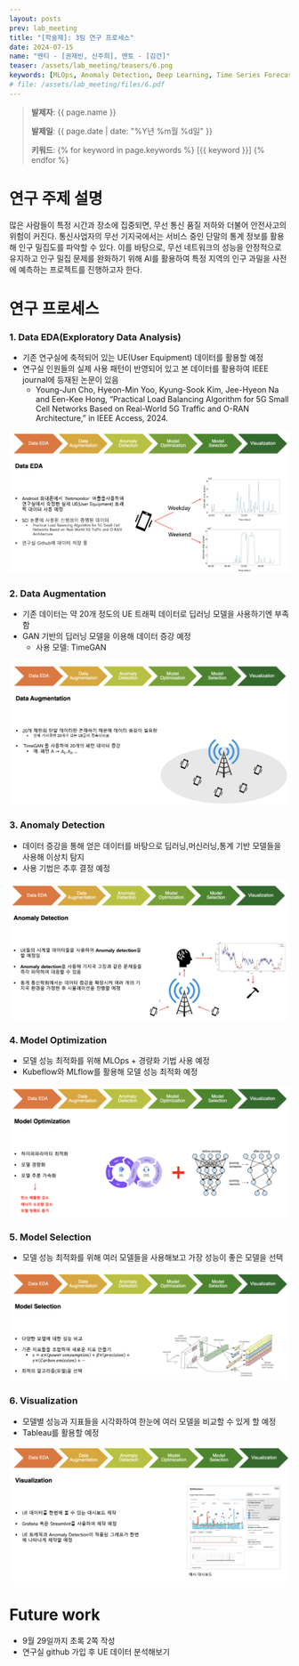 ```yaml
---
layout: posts
prev: lab_meeting
title: "[학술제]: 3팀 연구 프로세스"
date: 2024-07-15
name: "멘티 - [권재빈, 신주희], 멘토 - [김건]"
teaser: /assets/lab_meeting/teasers/6.png
keywords: [MLOps, Anomaly Detection, Deep Learning, Time Series Forecasting]
# file: /assets/lab_meeting/files/6.pdf
---
```


<!-- <head>
    <style>
        body {
            background-color: #fff;
        }
    </style>
</head> -->

> **발제자**: {{ page.name }}
>
> **발제일**: {{ page.date | date: "%Y년 %m월 %d일" }}
>
> **키워드**: {% for keyword in page.keywords %} [{{ keyword }}] {% endfor %}
>

# 연구 주제 설명
많은 사람들이 특정 시간과 장소에 집중되면, 무선 통신 품질 저하와 더불어 안전사고의 위험이 커진다. 통신사업자의 무선 기지국에서는 서비스 중인 단말의 통계 정보를 활용해 인구 밀집도를 파악할 수 있다. 이를 바탕으로, 무선 네트워크의 성능을 안정적으로 유지하고 인구 밀집 문제를 완화하기 위해 AI를 활용하여 특정 지역의 인구 과밀을 사전에 예측하는 프로젝트를 진행하고자 한다.

# 연구 프로세스

### 1. Data EDA(Exploratory Data Analysis)

- 기존 연구실에 축적되어 있는 UE(User Equipment) 데이터를 활용할 예정
- 연구실 인원들의 실제 사용 패턴이 반영되어 있고 본 데이터를 활용하여 IEEE journal에 등재된 논문이 있음
  - Young-Jun Cho, Hyeon-Min Yoo, Kyung-Sook Kim, Jee-Hyeon Na and Een-Kee Hong, “Practical Load Balancing Algorithm for 5G Small Cell Networks Based on Real-World 5G Traffic and O-RAN Architecture,” in IEEE Access, 2024.

![Figure1](/assets/lab_meeting/images/6/data_eda.png)

### 2. Data Augmentation

- 기존 데이터는 약 20개 정도의 UE 트래픽 데이터로 딥러닝 모델을 사용하기엔 부족함
- GAN 기반의 딥러닝 모델을 이용해 데이터 증강 예정
  - 사용 모델: TimeGAN

![Figure2](/assets/lab_meeting/images/6/data_augmentation.png)

### 3. Anomaly Detection

- 데이터 증강을 통해 얻은 데이터를 바탕으로 딥러닝,머신러닝,통계 기반 모델들을 사용해 이상치 탐지
- 사용 기법은 추후 결정 예정

![Figure3](/assets/lab_meeting/images/6/anomaly_detection.png)

### 4. Model Optimization

- 모델 성능 최적화를 위해 MLOps + 경량화 기법 사용 예정
- Kubeflow와 MLflow를 활용해 모델 성능 최적화 예정

![Figure4](/assets/lab_meeting/images/6/model_optimization.png)

### 5. Model Selection

- 모델 성능 최적화를 위해 여러 모델들을 사용해보고 가장 성능이 좋은 모델을 선택

![Figure5](/assets/lab_meeting/images/6/model_selection.png)

### 6. Visualization

- 모델별 성능과 지표들을 시각화하여 한눈에 여러 모델을 비교할 수 있게 할 예정
- Tableau를 활용할 예정

![Figure6](/assets/lab_meeting/images/6/visualization.png)

# Future work

- 9월 29일까지 초록 2쪽 작성
- 연구실 github 가입 후 UE 데이터 분석해보기

